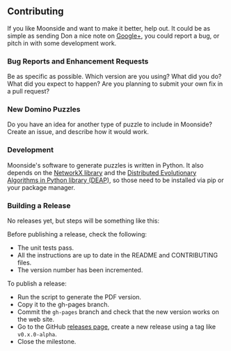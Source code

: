## Contributing ##
If you like Moonside and want to make it better, help out. It could be as
simple as sending Don a nice note on [Google+][g+], you could report a bug,
or pitch in with some development work.

### Bug Reports and Enhancement Requests ###
Be as specific as possible. Which version are you using? What did you do? What
did you expect to happen? Are you planning to submit your own fix in a pull
request?

### New Domino Puzzles ###
Do you have an idea for another type of puzzle to include in Moonside? Create
an issue, and describe how it would work.

### Development ###
Moonside's software to generate puzzles is written in Python. It also depends
on the [NetworkX library][nx] and the
[Distributed Evolutionary Algorithms in Python library (DEAP)][deap], so those
need to be installed via pip or your package manager.

### Building a Release ###
No releases yet, but steps will be something like this:

Before publishing a release, check the following:

* The unit tests pass.
* All the instructions are up to date in the README and CONTRIBUTING files.
* The version number has been incremented.

To publish a release:

* Run the script to generate the PDF version.
* Copy it to the gh-pages branch.
* Commit the `gh-pages` branch and check that the new version works on the web
    site.
* Go to the GitHub [releases page][releases], create a new release using a tag
    like `v0.x.0-alpha`.
* Close the milestone.

[g+]: http://google.com/+donkirkby
[nx]: http://networkx.github.io/
[deap]: https://pypi.python.org/pypi/deap
[releases]: https://github.com/donkirkby/domiculture/releases
